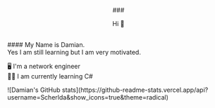 <p align="center">
###  <p style="text-align:center"> Hi 👋 </p> </br>
#### My Name is Damian. </br>
Yes I am still learning but I am very motivated. </br>

🖥️ I'm a network engineer</br>
🧑‍💻 I am currently learning C#</br>
</p>
![Damian's GitHub stats](https://github-readme-stats.vercel.app/api?username=Scherlda&show_icons=true&theme=radical)</br>
<!--[![Top Langs](https://github-readme-stats.vercel.app/api/top-langs/?username=Scherlda&layout=compact)](https://github.com/anuraghazra/github-readme-stats)-->

